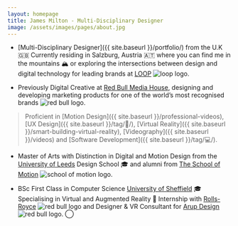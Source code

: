 ```yaml
---
layout: homepage
title: James Milton - Multi-Disciplinary Designer
image: /assets/images/pages/about.jpg
---
```


- [Multi-Disciplinary Designer]({{ site.baseurl }}/portfolio/) from the U.K 🇬🇧 Currently residing in Salzburg, Austria 🇦🇹​ where you can find me in the mountains 🏔 or exploring the intersections between design and digital technology for leading brands at [LOOP](https://www.agentur-loop.com/) <img src="{{ site.baseurl }}/images/2021/looplogo.png" alt="loop logo" class="redbullLogo"/>.

- Previously Digital Creative at [Red Bull Media House](https://www.redbullmediahouse.com/), designing and developing marketing products for one of the world’s most recognised brands <img src="{{ site.baseurl }}/images/2021/redbulllogo.png" alt="red bull logo" class="redbullLogo"/>.

>Proficient in [Motion Design]({{ site.baseurl }}/professional-videos), [UX Design]({{ site.baseurl }}/tag/🎨/), [Virtual Reality]({{ site.baseurl }}/smart-building-virtual-reality), [Videography]({{ site.baseurl }}/videos) and [Software Development]({{ site.baseurl }}/tag/💻/).

- Master of Arts with Distinction in Digital and Motion Design from the [University of Leeds](http://www.leeds.ac.uk) Design School 🎓 and alumni from [The School of Motion](https://www.credly.com/badges/c424773c-8028-46ae-967a-e5ccdc9731a1?source=linked_in_profile) <img src="{{ site.baseurl }}/images/2021/schoolofmotionlogo.png" alt="school of motion logo" class="redbullLogo"/>.

- BSc First Class in Computer Science [University of Sheffield](http://www.sheffield.ac.uk) 🎓 Specialising in Virtual and Augmented Reality 💼 Internship with [Rolls-Royce](http://www.rolls-royce.com) <img src="{{ site.baseurl }}/images/2021/rollsroyce.png" alt="red bull logo" class="redbullLogo"/> and Designer & VR Consultant for [Arup Design](http://www.arup.com) <img src="{{ site.baseurl }}/images/2021/arup.jpg" alt="red bull logo" class="redbullLogo"/>.
⃝
